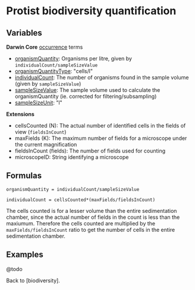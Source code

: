 # Protist biodiversity quantification

## Variables

**Darwin Core** [occurrence](https://dwc.tdwg.org/terms/#occurrence) terms

* [organismQuantity](http://rs.tdwg.org/dwc/terms/organismQuantity): Organisms per litre, given by `individualCount/sampleSizeValue`
* [organismQuantityType](http://rs.tdwg.org/dwc/terms/organismQuantityType): "cells/l"
* [individualCount](http://rs.tdwg.org/dwc/terms/individualCount): The number of organisms found in the sample volume (given by `sampleSizeValue`)
* [sampleSizeValue](http://rs.tdwg.org/dwc/terms/sampleSizeValue): The sample volume used to calculate the organismQuantity (ie. corrected for filtering/subsampling)
* [sampleSizeUnit](http://rs.tdwg.org/dwc/terms/sampleSizeUnit): "l"

**Extensions**
* cellsCounted (N): The actual number of identified cells in the fields of view (`fieldsInCount`)​
* maxFields (K): The maximum number of fields for a microscope under the current magnification
* fieldsInCount (fields): The number of fields used for counting
* microscopeID: String identifying a microscope

## Formulas

`organismQuantity = individualCount/sampleSizeValue`

`individualCount = cellsCounted*(maxFields/fieldsInCount)`

The cells counted is for a lesser volume than the entire sedimentation chamber, since the actual number of fields in the count is less than the maxiumum. Therefore the cells counted are multiplied by the `maxFields/fieldsInCount` ratio to get the number of cells in the entire sedimentation chamber.

## Examples
@todo

Back to [biodiversity].
